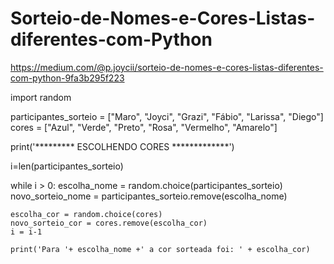 # Sorteio-de-Nomes-e-Cores-Listas-diferentes-com-Python
https://medium.com/@p.joycii/sorteio-de-nomes-e-cores-listas-diferentes-com-python-9fa3b295f223

import random


participantes_sorteio = ["Maro", "Joyci", "Grazi", "Fábio", "Larissa", "Diego"]
cores = ["Azul", "Verde", "Preto", "Rosa", "Vermelho", "Amarelo"]

print('********* ESCOLHENDO CORES *************')

i=len(participantes_sorteio)


while i > 0:
    escolha_nome = random.choice(participantes_sorteio)
    novo_sorteio_nome = participantes_sorteio.remove(escolha_nome)

    escolha_cor = random.choice(cores)
    novo_sorteio_cor = cores.remove(escolha_cor)
    i = i-1

    print('Para '+ escolha_nome +' a cor sorteada foi: ' + escolha_cor)
